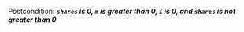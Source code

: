 Postcondition: ***`shares` is 0, `m` is greater than 0, `i` is 0, and `shares` is not greater than 0***